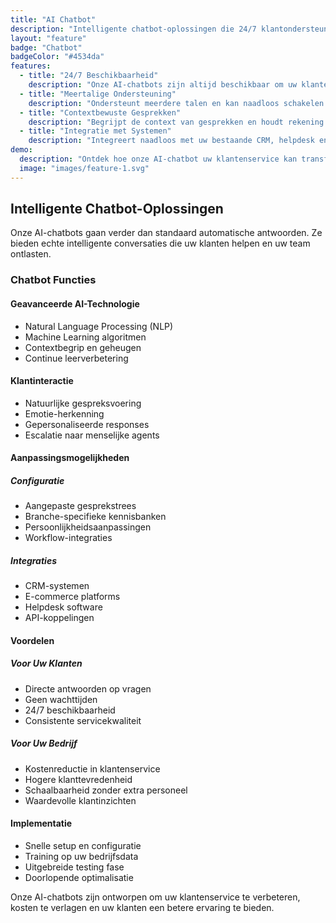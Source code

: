 ```yaml
---
title: "AI Chatbot"
description: "Intelligente chatbot-oplossingen die 24/7 klantondersteuning bieden met geavanceerde AI-technologie."
layout: "feature"
badge: "Chatbot"
badgeColor: "#4534da"
features:
  - title: "24/7 Beschikbaarheid"
    description: "Onze AI-chatbots zijn altijd beschikbaar om uw klanten te helpen, dag en nacht. Geen wachttijden, geen gemiste gesprekken."
  - title: "Meertalige Ondersteuning"
    description: "Ondersteunt meerdere talen en kan naadloos schakelen tussen talen voor een optimale klantervaring."
  - title: "Contextbewuste Gesprekken"
    description: "Begrijpt de context van gesprekken en houdt rekening met eerdere interacties voor natuurlijke communicatie."
  - title: "Integratie met Systemen"
    description: "Integreert naadloos met uw bestaande CRM, helpdesk en bedrijfssystemen voor complete ondersteuning."
demo:
  description: "Ontdek hoe onze AI-chatbot uw klantenservice kan transformeren."
  image: "images/feature-1.svg"
---
```


## Intelligente Chatbot-Oplossingen

Onze AI-chatbots gaan verder dan standaard automatische antwoorden. Ze bieden echte intelligente conversaties die uw klanten helpen en uw team ontlasten.

### Chatbot Functies

#### Geavanceerde AI-Technologie
- Natural Language Processing (NLP)
- Machine Learning algoritmen
- Contextbegrip en geheugen
- Continue leerverbetering

#### Klantinteractie
- Natuurlijke gespreksvoering
- Emotie-herkenning
- Gepersonaliseerde responses
- Escalatie naar menselijke agents

#### Aanpassingsmogelijkheden

##### Configuratie
- Aangepaste gesprekstrees
- Branche-specifieke kennisbanken
- Persoonlijkheidsaanpassingen
- Workflow-integraties

##### Integraties
- CRM-systemen
- E-commerce platforms
- Helpdesk software
- API-koppelingen

#### Voordelen

##### Voor Uw Klanten
- Directe antwoorden op vragen
- Geen wachttijden
- 24/7 beschikbaarheid
- Consistente servicekwaliteit

##### Voor Uw Bedrijf
- Kostenreductie in klantenservice
- Hogere klanttevredenheid
- Schaalbaarheid zonder extra personeel
- Waardevolle klantinzichten

#### Implementatie
- Snelle setup en configuratie
- Training op uw bedrijfsdata
- Uitgebreide testing fase
- Doorlopende optimalisatie

Onze AI-chatbots zijn ontworpen om uw klantenservice te verbeteren, kosten te verlagen en uw klanten een betere ervaring te bieden.